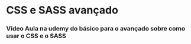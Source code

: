 # CSS e SASS avançado

### Video Aula na udemy do básico para o avançado sobre como usar o CSS e o SASS
